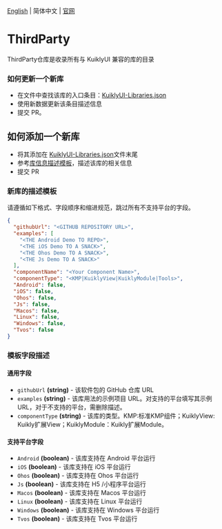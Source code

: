 [English](./README.md) | 简体中文 | [官网](https://framework.tds.qq.com/)

# ThirdParty
ThirdParty仓库是收录所有与 KuiklyUI 兼容的库的目录

### 如何更新一个新库
- 在文件中查找该库的入口条目：[KuiklyUI-Libraries.json](https://github.com/Tencent-TDS/ThirdParty/blob/main/KuiklyUI-Libraries.json)
- 使用新数据更新该条目描述信息
- 提交 PR。

## 如何添加一个新库
- 将其添加在 [KuiklyUI-Libraries.json](https://github.com/Tencent-TDS/ThirdParty/blob/main/KuiklyUI-Libraries.json)文件末尾
- 参考[库信息描述模板](#新库的描述模板)，描述该库的相关信息
- 提交 PR

### 新库的描述模板
请遵循如下格式、字段顺序和缩进规范，跳过所有不支持平台的字段。
```json
{
  "githubUrl": "<GITHUB REPOSITORY URL>", 
  "examples": [
    "<THE Android Demo TO REPO>", 
    "<THE iOS Demo TO A SNACK>", 
    "<THE Ohos Demo TO A SNACK>", 
    "<THE Js Demo TO A SNACK>"
  ], 
  "componentName": "<Your Component Name>", 
  "componentType": "<KMP|KuiklyView|KuiklyModule|Tools>", 
  "Android": false, 
  "iOS": false, 
  "Ohos": false, 
  "Js": false, 
  "Macos": false, 
  "Linux": false, 
  "Windows": false, 
  "Tvos": false
}
```

### 模板字段描述
#### 通用字段
- `githubUrl`
  **(string)** - 该软件包的 GitHub 仓库 URL
- `examples`
  **(string)** - 该库用法的示例项目 URL。对支持的平台填写其示例URL，对于不支持的平台，需删除描述。
- `componentType`
  **(string)** - 该库的类型。KMP:标准KMP组件；KuiklyView: Kuikly扩展View；KuiklyModule：Kuikly扩展Module。

#### 支持平台字段
- `Android`
  **(boolean)** - 该库支持在 Android 平台运行
- `iOS`
  **(boolean)** - 该库支持在 iOS 平台运行
- `Ohos`
  **(boolean)** - 该库支持在 Ohos 平台运行
- `Js`
  **(boolean)** - 该库支持在 H5 /小程序平台运行
- `Macos`
  **(boolean)** - 该库支持在 Macos 平台运行
- `Linux`
  **(boolean)** - 该库支持在 Linux 平台运行
- `Windows`
  **(boolean)** - 该库支持在 Windows 平台运行
- `Tvos`
  **(boolean)** - 该库支持在 Tvos 平台运行






